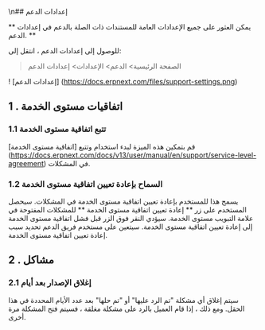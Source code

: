 \n## إعدادات الدعم

** يمكن العثور على جميع الإعدادات العامة للمستندات ذات الصلة بالدعم في إعدادات الدعم. **

للوصول إلى إعدادات الدعم ، انتقل إلى:

> الصفحة الرئيسية> الدعم> الإعدادات> إعدادات الدعم

! [إعدادات الدعم] (https://docs.erpnext.com/files/support-settings.png)

## 1 \. اتفاقيات مستوى الخدمة

### 1.1 تتبع اتفاقية مستوى الخدمة

قم بتمكين هذه الميزة لبدء استخدام وتتبع [اتفاقية مستوى الخدمة] (https://docs.erpnext.com/docs/v13/user/manual/en/support/service-level-agreement) في المشكلات.

### 1.2 السماح بإعادة تعيين اتفاقية مستوى الخدمة

يسمح هذا للمستخدم بإعادة تعيين اتفاقية مستوى الخدمة في المشكلات. سيحصل المستخدم على زر ** إعادة تعيين اتفاقية مستوى الخدمة ** للمشكلات المفتوحة في علامة التبويب مستوى الخدمة. سيؤدي النقر فوق الزر قبل فشل اتفاقية مستوى الخدمة إلى إعادة تعيين اتفاقية مستوى الخدمة. سيتعين على مستخدم فريق الدعم تحديد سبب إعادة تعيين اتفاقية مستوى الخدمة.

## 2 \. مشاكل

### 2.1 إغلاق الإصدار بعد أيام

سيتم إغلاق أي مشكلة "تم الرد عليها" أو "تم حلها" بعد عدد الأيام المحددة في هذا الحقل. ومع ذلك ، إذا قام العميل بالرد على مشكلة مغلقة ، فسيتم فتح المشكلة مرة أخرى.